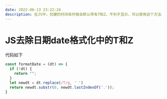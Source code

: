 ```yaml
---
date: 2022-06-13 23:22:24
description: 在JS中，创建的时间有时候会默认带有T和Z，不利于显示，可以使用这个方法去除。
---
```


# JS去除日期date格式化中的T和Z

代码如下

```javascript
const formatDate = (dt) => {
  if (!dt) {
    return "";
  }
  let newdt = dt.replace(/T/g, ' ')
  return newdt.substr(0, newdt.lastIndexOf('.'));
}
```